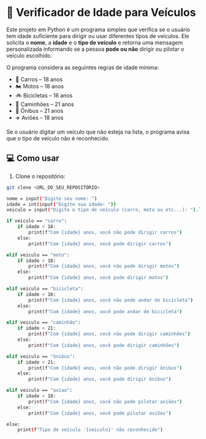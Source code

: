 # 🚦 Verificador de Idade para Veículos

Este projeto em Python é um programa simples que verifica se o usuário tem idade suficiente para dirigir ou usar diferentes tipos de veículos. Ele solicita o **nome**, a **idade** e o **tipo de veículo** e retorna uma mensagem personalizada informando se a pessoa **pode ou não** dirigir ou pilotar o veículo escolhido.

O programa considera as seguintes regras de idade mínima:  
- 🚗 Carros – 18 anos  
- 🏍️ Motos – 18 anos  
- 🚲 Bicicletas – 16 anos  
- 🚚 Caminhões – 21 anos  
- 🚌 Ônibus – 21 anos  
- ✈️ Aviões – 18 anos  

Se o usuário digitar um veículo que não esteja na lista, o programa avisa que o tipo de veículo não é reconhecido.

## 💻 Como usar
1. Clone o repositório:
```bash
git clone <URL_DO_SEU_REPOSITORIO>

nome = input("Digite seu nome: ")
idade = int(input("Digite sua idade: "))
veiculo = input("Digite o tipo de veículo (carro, moto ou etc...): ").lower()

if veiculo == "carro":
    if idade < 18:
        print(f"Com {idade} anos, você não pode dirigir carros")
    else:
        print(f"Com {idade} anos, você pode dirigir carros")

elif veiculo == "moto":
    if idade < 18:
        print(f"Com {idade} anos, você não pode dirigir motos")
    else:
        print(f"Com {idade} anos, você pode dirigir motos")

elif veiculo == "bicicleta":
    if idade < 16:
        print(f"Com {idade} anos, você não pode andar de bicicleta")
    else:
        print(f"Com {idade} anos, você pode andar de bicicleta")

elif veiculo == "caminhão": 
    if idade < 21:
        print(f"Com {idade} anos, você não pode dirigir caminhões")
    else:
        print(f"Com {idade} anos, você pode dirigir caminhões")

elif veiculo == "ônibus":
    if idade < 21:
        print(f"Com {idade} anos, você não pode dirigir ônibus")
    else:
        print(f"Com {idade} anos, você pode dirigir ônibus")

elif veiculo == "aviao":
    if idade < 18:
        print(f"Com {idade} anos, você não pode pilotar aviões")
    else:
        print(f"Com {idade} anos, você pode pilotar aviões")

else:
    print(f"Tipo de veículo '{veiculo}' não reconhecido")
